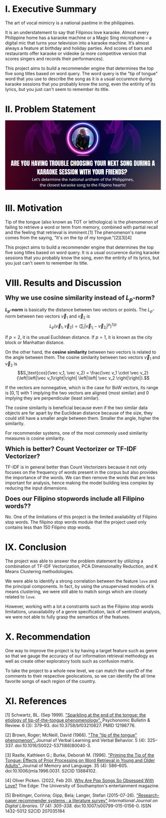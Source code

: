 <h1 style="color:#000000">I. Executive Summary</h1>

The art of vocal mimicry is a national pastime in the philippines.

It is an understatement to say that Filipinos love karaoke. Almost every Philippine home has a karaoke machine or a Magic Sing microphone – a digital mic that turns your television into a karaoke machine. It’s almost always a feature at birthday and holiday parties. And scores of bars and restaurants offer karaoke or videoke (a more competitive version that scores singers and records their performances).

This project aims to build a recommender engine that determines the top five song titles based on word query. The word query is the "tip of tongue" word that you use to describe the song as it is a usual occurence during karaoke sessions that you probably know the song, even the entirity of its lyrics, but you just can't seem to remember its title. 

<h1 style="color:#000000">II. Problem Statement</h1>

<center><img src="problem-statement-2.png"/></center>

<h1 style="color:#000000">III. Motivation</h1>

Tip of the tongue (also known as TOT or lethologica) is the phenomenon of failing to retrieve a word or term from memory, combined with partial recall and the feeling that retrieval is imminent.[1] The phenomenon's name comes from the saying, "It's on the tip of my tongue."[2][3][4]

This project aims to build a recommender engine that determines the top five song titles based on word query. It is a usual occurence during karaoke sessions that you probably know the song, even the entirity of its lyrics, but you just can't seem to remember its title. 

<h1 style="color:#000000">VIII. Results and Discussion</h1>

<span style="font-size: 20px"> **Why we use cosine similarity instead of $L_p$-norm?** </span>

**$L_p$-norm** is basically the distance between two vectors or points. The $L_p$-norm between two vectors $\vec v_1$ and $\vec v_2$ is
$$L_p(\vec v_1, \vec v_2) = \left(\sum_i \left| \vec v_{1_i} - \vec v_{2_i} \right|^p \right)^{1/p}$$

If $p=2$, it is the usual Euclidean distance. If $p=1$, it is known as the city block or Manhattan distance.

On the other hand, the **cosine similarity** between two vectors is related to the angle between them. The cosine similarity between two vectors $\vec v_1$ and $\vec v_2$ is
$$S_\text{cos}(\vec v_1, \vec v_2) = \frac{\vec v_1 \cdot \vec v_2}{\left|\left|\vec v_1\right|\right| \left|\left| \vec v_2 \right|\right|}.$$


If the vectors are nonnegative, which is the case for BoW vectors, its range is $[0,1]$ with 1 implying the two vectors are aligned (most similar) and 0 implying they are perpendicular (least similar).

The cosine similarity is beneficial because even if the two similar data objects are far apart by the Euclidean distance because of the size, they could still have a smaller angle between them. Smaller the angle, higher the similarity.

For recommender systems, one of the most commonly used similarity measures is cosine similarity.

<span style="font-size: 20px"><b>Which is better? Count Vectorizer or TF-IDF Vectorizer?</b></span>

TF-IDF is in general better than Count Vectorizers because it not only focuses on the frequency of words present in the corpus but also provides the importance of the words. We can then remove the words that are less important for analysis, hence making the model building less complex by reducing the input dimensions.
    
<span style="font-size: 20px"><b>Does our Filipino stopwords include all Filipino words??</b></span>

No. One of the limitations of this project is the limited availability of Filipino stop words. The filipino stop words module that the project used only contains less than 150 Filipino stop words.
    
<h1 style="color:#000000">IX. Conclusion</h1>

The project was able to answer the problem statement by utilizing a combination of TF-IDF Vectorization, PCA Dimensionality Reduction, and K Means Clustering methodologies. 

We were able to identify a strong correlation between the feature `love` and the principal components. In fact, by using the unsupervised models of k means clustering, we were still able to match songs which are closely related to `love`.

However, working with a lot a constraints such as the Filipino stop words limitations, unavailability of a genre specification, lack of sentiment analysis, we were not able to fully grasp the semantics of the features.

<h1 style="color:#000000">X. Recommendation</h1>

One way to improve the project is by having a target feature such as genre so that we gauge the accuracy of our information retrieval methodogy as well as create other exploratory tools such as confusion matrix.

To take the project to a whole new level, we can match the userID of the comments to their respective geolocations, so we can identify the all time favorite songs of each region of the country.

<h1 style="color:#000000">XI. References</h1>

[1] Schwartz, BL. (Sep 1999). <a id="ref2" href="https://link.springer.com/article/10.3758/BF03210827.">"Sparkling at the end of the tongue: the etiology of tip-of-the-tongue phenomenology". </a> Psychonomic Bulletin & Review. 6 (3): 379–93. doi:10.3758/bf03210827. PMID 12198776.
 
[2] Brown, Roger; McNeill, David (1966). <a id="ref2" href="https://www.sciencedirect.com/science/article/abs/pii/S0022537166800403?via%3Dihub.">"The "tip of the tongue" phenomenon". </a> Journal of Verbal Learning and Verbal Behavior. 5 (4): 325–337. doi:10.1016/S0022-5371(66)80040-3.
 
[3] Rastle, Kathleen G.; Burke, Deborah M. (1996). <a id="ref2" href="https://www.sciencedirect.com/science/article/abs/pii/S0749596X96900315?via%3Dihub.">"Priming the Tip of the Tongue: Effects of Prior Processing on Word Retrieval in Young and Older Adults". </a> Journal of Memory and Language. 35 (4): 586–605. doi:10.1006/jmla.1996.0031. S2CID 13884102.

[4] Oliver Picken. (2022, Feb 20). <a id="ref2" href="https://www.theedgesusu.co.uk/records/2022/02/20/why-are-pop-songs-so-obsessed-with-love/."> Why Are Pop Songs So Obsessed With Love?</a> The Edge: The University of Southampton's entertainment magazine.

[5] Breitinger, Corinna; Gipp, Bela; Langer, Stefan (2015-07-26). <a id="ref2" href="https://link.springer.com/article/10.1007/s00799-015-0156-0.">"Research-paper recommender systems : a literature survey"</a> <i>International Journal on Digital Libraries. 17 (4): 305–338.</i> doi:10.1007/s00799-015-0156-0. ISSN 1432-5012 S2CID 207035184

